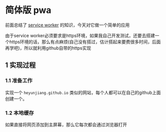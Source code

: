 # 简体版 pwa 

前面总结了 [service worker](../browserAPI/webWorkers.md) 的知识，今天对它做一个简单的应用

由于service worker必须要求是https环境，如果我自己开发测试，还要去搭建一个https环境的话，那么有点麻烦(自己没有搭过，估计搭起来要费很多时间，后面再学吧)，所以就利用github自带的https实现

## 1 实现过程

### 1.1 准备工作

实现一个 `heyunjiang.github.io` 类似的网站，每个人都可以在自己的github上面创建一个。

### 1.2 本地缓存

如果直接将网页添加到主屏幕，那么它每次都会通过浏览器打开
